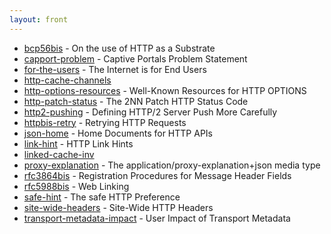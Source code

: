 ```yaml
---
layout: front
---
```


* [bcp56bis](bcp56bis) - On the use of HTTP as a Substrate 
* [capport-problem](capport-problem) - Captive Portals Problem Statement 
* [for-the-users](for-the-users) - The Internet is for End Users 
* [http-cache-channels](http-cache-channels)  
* [http-options-resources](http-options-resources) - Well-Known Resources for HTTP OPTIONS 
* [http-patch-status](http-patch-status) - The 2NN Patch HTTP Status Code 
* [http2-pushing](http2-pushing) - Defining HTTP/2 Server Push More Carefully 
* [httpbis-retry](httpbis-retry) - Retrying HTTP Requests 
* [json-home](json-home) - Home Documents for HTTP APIs 
* [link-hint](link-hint) - HTTP Link Hints 
* [linked-cache-inv](linked-cache-inv)  
* [proxy-explanation](proxy-explanation) - The application/proxy-explanation+json media type 
* [rfc3864bis](rfc3864bis) - Registration Procedures for Message Header Fields 
* [rfc5988bis](rfc5988bis) - Web Linking 
* [safe-hint](safe-hint) - The safe HTTP Preference 
* [site-wide-headers](site-wide-headers) - Site-Wide HTTP Headers 
* [transport-metadata-impact](transport-metadata-impact) - User Impact of Transport Metadata
